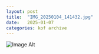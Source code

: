 ```yaml
---
layout:	post
title:	"IMG_20250104_141432.jpg"
date:	2025-01-07
categories:	kof archive
---
```


![Image Alt](https://k0f.github.io/assets/IMG_20250104_141432.jpg)